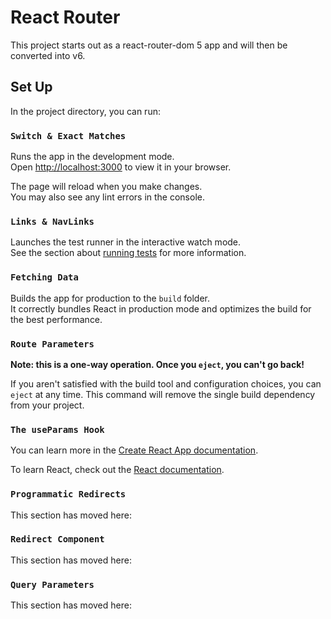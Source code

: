 # React Router

This project starts out as a react-router-dom 5 app and will then be converted into v6.

## Set Up

In the project directory, you can run:

### `Switch & Exact Matches`

Runs the app in the development mode.\
Open [http://localhost:3000](http://localhost:3000) to view it in your browser.

The page will reload when you make changes.\
You may also see any lint errors in the console.

### `Links & NavLinks`

Launches the test runner in the interactive watch mode.\
See the section about [running tests](https://facebook.github.io/create-react-app/docs/running-tests) for more information.

### `Fetching Data`

Builds the app for production to the `build` folder.\
It correctly bundles React in production mode and optimizes the build for the best performance.


### `Route Parameters`

**Note: this is a one-way operation. Once you `eject`, you can't go back!**

If you aren't satisfied with the build tool and configuration choices, you can `eject` at any time. This command will remove the single build dependency from your project.

### `The useParams Hook`

You can learn more in the [Create React App documentation](https://facebook.github.io/create-react-app/docs/getting-started).

To learn React, check out the [React documentation](https://reactjs.org/).

### `Programmatic Redirects`

This section has moved here:

### `Redirect Component`

This section has moved here: 

### `Query Parameters`

This section has moved here: 

